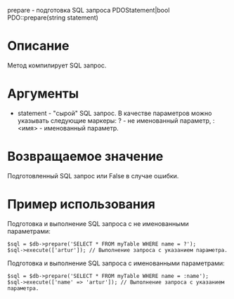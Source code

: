 prepare - подготовка SQL запроса
    PDOStatement|bool PDO::prepare(string statement)

Описание
========

Метод компилирует SQL запрос.

Аргументы
=========

* statement - "сырой" SQL запрос. В качестве параметров можно указывать следующие маркеры: ? - не именованный параметр, :<имя> - именованный параметр.

Возвращаемое значение
=====================

Подготовленный SQL запрос или False в случае ошибки.

Пример использования
====================

Подготовка и выполнение SQL запроса с не именованными параметрами:

    $sql = $db->prepare('SELECT * FROM myTable WHERE name = ?');
    $sql->execute(['artur']); // Выполнение запроса с указанием параметра.

Подготовка и выполнение SQL запроса с именованными параметрами:

    $sql = $db->prepare('SELECT * FROM myTable WHERE name = :name');
    $sql->execute(['name' => 'artur']); // Выполнение запроса с указанием параметра.
